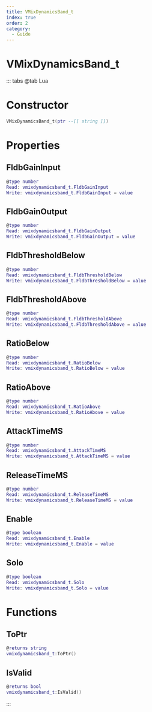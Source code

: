 ```yaml
---
title: VMixDynamicsBand_t
index: true
order: 2
category:
  - Guide
---
```


# VMixDynamicsBand_t

::: tabs
@tab Lua
# Constructor
```lua
VMixDynamicsBand_t(ptr --[[ string ]])
```
# Properties
## FldbGainInput 
```lua
@type number
Read: vmixdynamicsband_t.FldbGainInput
Write: vmixdynamicsband_t.FldbGainInput = value
```
## FldbGainOutput 
```lua
@type number
Read: vmixdynamicsband_t.FldbGainOutput
Write: vmixdynamicsband_t.FldbGainOutput = value
```
## FldbThresholdBelow 
```lua
@type number
Read: vmixdynamicsband_t.FldbThresholdBelow
Write: vmixdynamicsband_t.FldbThresholdBelow = value
```
## FldbThresholdAbove 
```lua
@type number
Read: vmixdynamicsband_t.FldbThresholdAbove
Write: vmixdynamicsband_t.FldbThresholdAbove = value
```
## RatioBelow 
```lua
@type number
Read: vmixdynamicsband_t.RatioBelow
Write: vmixdynamicsband_t.RatioBelow = value
```
## RatioAbove 
```lua
@type number
Read: vmixdynamicsband_t.RatioAbove
Write: vmixdynamicsband_t.RatioAbove = value
```
## AttackTimeMS 
```lua
@type number
Read: vmixdynamicsband_t.AttackTimeMS
Write: vmixdynamicsband_t.AttackTimeMS = value
```
## ReleaseTimeMS 
```lua
@type number
Read: vmixdynamicsband_t.ReleaseTimeMS
Write: vmixdynamicsband_t.ReleaseTimeMS = value
```
## Enable 
```lua
@type boolean
Read: vmixdynamicsband_t.Enable
Write: vmixdynamicsband_t.Enable = value
```
## Solo 
```lua
@type boolean
Read: vmixdynamicsband_t.Solo
Write: vmixdynamicsband_t.Solo = value
```
# Functions
## ToPtr
```lua
@returns string
vmixdynamicsband_t:ToPtr()
```
## IsValid
```lua
@returns bool
vmixdynamicsband_t:IsValid()
```

:::